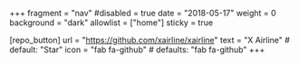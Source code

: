 +++
fragment = "nav"
#disabled = true
date = "2018-05-17"
weight = 0
background = "dark"
allowlist = ["home"]
sticky = true


[repo_button]
  url = "https://github.com/xairline/xairline"
  text = "X Airline" # default: "Star"
  icon = "fab fa-github" # defaults: "fab fa-github"
+++